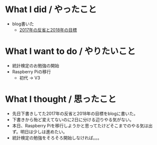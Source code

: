 # What I did / やったこと
- blog書いた
  - [2017年の反省と2018年の目標](http://yamap55.hatenablog.com/entry/2018/02/03/233754)

# What I want to do / やりたいこと
- 統計検定のお勉強の開始
- Raspberry Piの移行
  - 初代 → V3

# What I thought / 思ったこと
- 先日下書きしてた2017年の反省と2018年の目標をblogに書いた。
- 下書きから殆ど変えてないのに2日に分ける辺りやる気がない。
- 本日、Raspberry Piを移行しようかと思ってたけどそこまでのやる気は出ず。明日は少しは進めたい。
- 統計検定の勉強をそろそろ開始しなければ。。。

